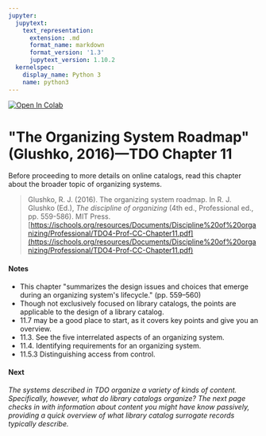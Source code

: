 ```yaml
---
jupyter:
  jupytext:
    text_representation:
      extension: .md
      format_name: markdown
      format_version: '1.3'
      jupytext_version: 1.10.2
  kernelspec:
    display_name: Python 3
    name: python3
---
```


<!-- #region id="view-in-github" colab_type="text" -->
<a href="https://colab.research.google.com/github/e3la/Organizing-Information-in-Information-Agencies/blob/master/mod8_c.ipynb" target="_parent"><img src="https://colab.research.google.com/assets/colab-badge.svg" alt="Open In Colab"/></a>
<!-- #endregion -->

<!-- #region id="o5dt3XLHy2Xc" -->
"The Organizing System Roadmap" (Glushko, 2016)—TDO Chapter 11
==============================================================

Before proceeding to more details on online catalogs, read this chapter about the broader topic of organizing systems.

> Glushko, R. J. (2016). The organizing system roadmap. In R. J. Glushko (Ed.), _The discipline of organizing_ (4th ed., Professional ed., pp. 559-586). MIT Press. [https://ischools.org/resources/Documents/Discipline%20of%20organizing/Professional/TDO4-Prof-CC-Chapter11.pdf](https://ischools.org/resources/Documents/Discipline%20of%20organizing/Professional/TDO4-Prof-CC-Chapter11.pdf)

#### Notes

*   This chapter "summarizes the design issues and choices that emerge during an organizing system's lifecycle." (pp. 559–560)
*   Though not exclusively focused on library catalogs, the points are applicable to the design of a library catalog.
*   11.7 may be a good place to start, as it covers key points and give you an overview.
*   11.3. See the five interrelated aspects of an organizing system.
*   11.4. Identifying requirements for an organizing system.
*   11.5.3 Distinguishing access from control.

#### **Next**

_The systems described in TDO organize a variety of kinds of content. Specifically, however, what do library catalogs organize? The next page checks in with information about content you might have know passively, providing a quick overview of what library catalog surrogate records typically describe._
<!-- #endregion -->
